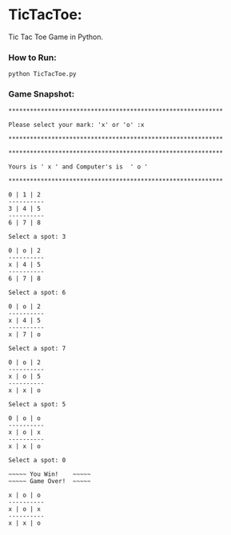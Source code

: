 # TicTacToe:
Tic Tac Toe Game in Python.

### How to Run:
```
python TicTacToe.py
```
### Game Snapshot:
```
************************************************************

Please select your mark: 'x' or 'o' :x

************************************************************

************************************************************

Yours is ' x ' and Computer's is  ' o '

************************************************************

0 | 1 | 2
----------
3 | 4 | 5
----------
6 | 7 | 8

Select a spot: 3

0 | o | 2
----------
x | 4 | 5
----------
6 | 7 | 8

Select a spot: 6

0 | o | 2
----------
x | 4 | 5
----------
x | 7 | o

Select a spot: 7

0 | o | 2
----------
x | o | 5
----------
x | x | o

Select a spot: 5

0 | o | o
----------
x | o | x
----------
x | x | o

Select a spot: 0

~~~~~ You Win!    ~~~~~
~~~~~ Game Over!  ~~~~~

x | o | o
----------
x | o | x
----------
x | x | o
```
